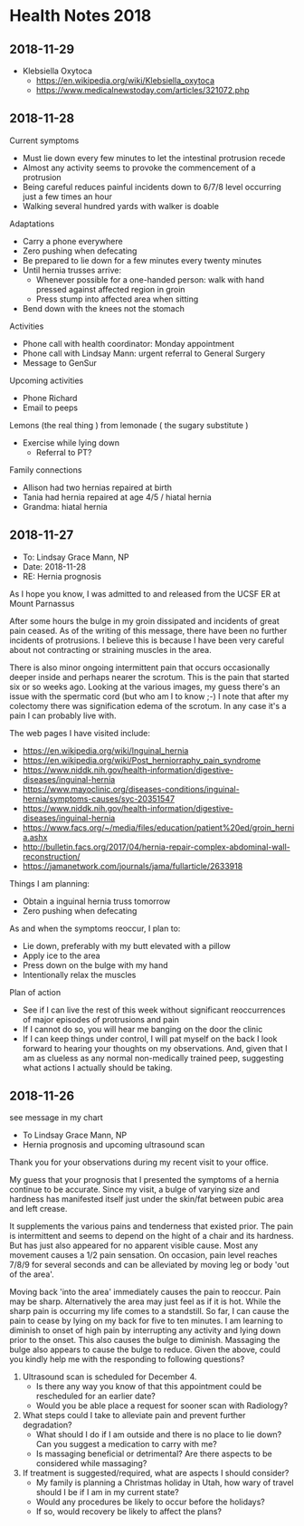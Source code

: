
# Health Notes 2018

## 2018-11-29

* Klebsiella Oxytoca
	* https://en.wikipedia.org/wiki/Klebsiella_oxytoca
	* https://www.medicalnewstoday.com/articles/321072.php



## 2018-11-28


Current symptoms
* Must lie down every few minutes to let the intestinal protrusion recede
* Almost any activity seems to provoke the commencement of a protrusion
* Being careful reduces painful incidents down to 6/7/8 level occurring just a few times an hour
* Walking several hundred yards with walker is doable

Adaptations
* Carry a phone everywhere
* Zero pushing when defecating
* Be prepared to lie down for a few minutes every twenty minutes
* Until hernia trusses arrive:
	* Whenever possible for a one-handed person: walk with hand pressed against affected region in groin
	* Press stump into affected area when sitting
* Bend down with the knees not the stomach 


Activities
* Phone call with health coordinator: Monday appointment
* Phone call with Lindsay Mann: urgent referral to General Surgery
* Message to GenSur


Upcoming activities
* Phone Richard
* Email to peeps

Lemons (the real thing ) from lemonade ( the sugary substitute )
* Exercise while lying down
	* Referral to PT?

Family connections
* Allison had two hernias repaired at birth
* Tania had hernia repaired at age 4/5 / hiatal hernia
* Grandma: hiatal hernia




## 2018-11-27

* To: Lindsay Grace Mann, NP
* Date: 2018-11-28
* RE: Hernia prognosis

As I hope you know, I was admitted to and released from the UCSF ER at Mount Parnassus

After some hours the bulge in my groin dissipated and incidents of great pain ceased.
As of the writing of this message, there have been no further incidents of protrusions. I believe this is because I have been very careful about not contracting or straining muscles in the area.

There is also minor ongoing intermittent pain that occurs occasionally deeper inside and perhaps nearer the scrotum. This is the pain that started six or so weeks ago. Looking at the various images, my guess there's an issue with the spermatic cord (but who am I to know ;-) I note that after my colectomy there was signification edema of the scrotum. In any case it's a pain I can probably live with.

The web pages I have visited include:

* https://en.wikipedia.org/wiki/Inguinal_hernia
* https://en.wikipedia.org/wiki/Post_herniorraphy_pain_syndrome
* https://www.niddk.nih.gov/health-information/digestive-diseases/inguinal-hernia
* https://www.mayoclinic.org/diseases-conditions/inguinal-hernia/symptoms-causes/syc-20351547
* https://www.niddk.nih.gov/health-information/digestive-diseases/inguinal-hernia
* https://www.facs.org/~/media/files/education/patient%20ed/groin_hernia.ashx
* http://bulletin.facs.org/2017/04/hernia-repair-complex-abdominal-wall-reconstruction/
* https://jamanetwork.com/journals/jama/fullarticle/2633918

Things I am planning:
* Obtain a inguinal hernia truss tomorrow
* Zero pushing when defecating

As and when the symptoms reoccur, I plan to:
* Lie down, preferably with my butt elevated with a pillow
* Apply ice to the area
* Press down on the bulge with my hand
* Intentionally relax the muscles

Plan of action
* See if I can live the rest of this week without significant reoccurrences of major episodes of protrusions and pain
* If I cannot do so, you will hear me banging on the door the clinic
* If I can keep things under control, I will pat myself on the back
I look forward to hearing your thoughts on my observations. And, given that I am as clueless as any normal  non-medically trained peep, suggesting what actions I actually should be taking.



## 2018-11-26

see message in my chart

* To Lindsay Grace Mann, NP
* Hernia prognosis and upcoming ultrasound scan

Thank you for your observations during my recent visit to your office.

My guess that your prognosis that I presented the symptoms of a hernia continue to be accurate.
Since my visit, a bulge of varying size and hardness has manifested itself just under the skin/fat between pubic area and left crease.

It supplements the various pains and tenderness that existed prior.
The pain is intermittent and seems to depend on the hight of a chair and its hardness.
But has just also appeared for no apparent visible cause.
Most any movement causes a 1/2 pain sensation.
On occasion, pain level reaches 7/8/9 for several seconds and can be alleviated by moving leg or body 'out of the area'.

Moving back 'into the area' immediately causes the pain to reoccur.
Pain may be sharp. Alternatively the area may just feel as if it is hot.
While the sharp pain is occurring my life comes to a standstill.
So far, I can cause the pain to cease by lying on my back for five to ten minutes.
I am learning to diminish to onset of high pain by interrupting any activity and lying down prior to the onset.
This also causes the bulge to diminish. Massaging the bulge also appears to cause the bulge to reduce.
Given the above, could you kindly help me with the responding to following questions?


1. Ultrasound scan is scheduled for December 4.
	* Is there any way you know of that this appointment could be rescheduled for an earlier date?
	* Would you be able place a request for sooner scan with Radiology?
2. What steps could I take to alleviate pain and prevent further degradation?
	* What should I do if I am outside and there is no place to lie down? Can you suggest a medication to carry with me?
	* Is massaging beneficial or detrimental? Are there aspects to be considered while massaging?
3. If treatment is suggested/required, what are aspects I should consider?
	* My family is planning a Christmas holiday in Utah, how wary of travel should I be if I am in my current state?
	* Would any procedures be likely to occur before the holidays?
	* If so, would recovery be likely to affect the plans?
<!--stackedit_data:
eyJoaXN0b3J5IjpbLTQxNTc3NjYzLC01MzUzNDIzNDUsLTk3ND
UzMTkwOCwtNDk5MDcwMDY3LC0yMDgyMTU2OTc1XX0=
-->